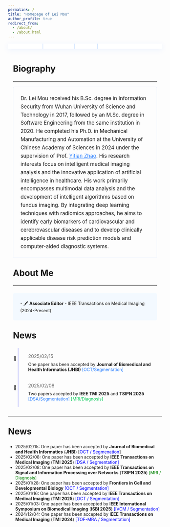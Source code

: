 ```yaml
---
permalink: /
title: "Homepage of Lei Mou"
author_profile: true
redirect_from: 
  - /about/
  - /about.html
---
```


<style>
:root {
    --gradient-start: #FF00D4;
    --gradient-end: #00FFEE;
    --accent-color: #2A7FFF;
}

/* 增强导航栏设计 */
.gradient-nav {
    background: rgba(255,255,255,0.9);
    box-shadow: 0 4px 20px rgba(0,103,255,0.08);
    position: sticky;
    top: 0;
    z-index: 100;
}

.gradient-nav a {
    font-family: 'Inter', system-ui, sans-serif;
    font-weight: 600;
    text-decoration: none;
    -webkit-background-clip: text;
    background-clip: text;
    color: transparent;
    border-radius: 8px;
    transition: all 0.3s cubic-bezier(0.4, 0, 0.2, 1);
}

.gradient-nav a:hover {
    transform: translateY(-2px);
    background: linear-gradient(135deg, var(--gradient-start), var(--gradient-end));
    color: white !important;
    box-shadow: 0 4px 12px rgba(0,103,255,0.15);
}

.gradient-nav a:not(:last-child)::after {
    content: "|";
    color: rgba(0,103,255,0.2);
    transform: scale(1.2);
}

/* 内容容器优化 */
.container {
    max-width: 880px;
    margin: 0 auto;
    padding: 1rem 1rem;
}

/* 标题样式增强 */
h1, h2 {
    font-family: 'Inter', system-ui, sans-serif;
    margin: 2rem 0 1.5rem;
}

/* 传记段落优化 */
.bio {
    line-height: 1.6;
    font-size: 1.05rem;
    padding: 1.5rem;
    border-radius: 5px;
    border: 1px solid rgba(0,103,255,0.1);
}

/* 新闻时间线设计 */
.news-item {
    position: relative;
    padding: 1.1rem 0 1.1rem 2rem;
    border-left: 2px solid rgba(0, 8, 247, 0.25);
    margin-left: 1rem;
}

.news-item::before {
    content: "📌";
    position: absolute;
    left: -1.1rem;
    top: 1.4rem;
    padding: 2px;
}

.news-date {
    color: #666;
    font-size: 0.95rem;
    margin-bottom: 0.5rem;
}

</style>

<div class="gradient-nav" align="left">
    <a>Medical Imaging</a>
    <a>Segmentation</a>
    <a>Diagnosis</a>
    <a>AI in Healthcare</a>
</div>

<div class="container">

# Biography
---
<p class="bio">
Dr. Lei Mou received his B.Sc. degree in Information Security from Wuhan University of Science and Technology in 2017, followed by an M.Sc. degree in Software Engineering from the same institution in 2020. He completed his Ph.D. in Mechanical Manufacturing and Automation at the University of Chinese Academy of Sciences in 2024 under the supervision of Prof. <a href="https://ytianzhao.github.io/" style="color: var(--accent-color); text-decoration: underline;">Yitian Zhao</a>. His research interests focus on intelligent medical imaging analysis and the innovative application of artificial intelligence in healthcare. His work primarily encompasses multimodal data analysis and the development of intelligent algorithms based on fundus imaging. By integrating deep learning techniques with radiomics approaches, he aims to identify early biomarkers of cardiovascular and cerebrovascular diseases and to develop clinically applicable disease risk prediction models and computer-aided diagnostic systems.
</p>

# About Me
---

<div style="background: #f3f9ff; padding: 1.5rem; border-radius: 5px; margin: 1.5rem 0;">
- 🖋️ <strong>Associate Editor</strong> - IEEE Transactions on Medical Imaging (2024-Present)
</div>

# News

<div class="news-item">
    <div class="news-date">2025/02/15</div>
    One paper has been accepted by <strong>Journal of Biomedical and Health Informatics (JHBI)</strong> <span style="color: #2A7FFF;">[OCT/Segmentation]</span>
</div>

<div class="news-item">
    <div class="news-date">2025/02/08</div>
    Two papers accepted by <strong>IEEE TMI 2025</strong> and <strong>TSIPN 2025</strong> <span style="color: #2A7FFF;">[DSA/Segmentation]</span> <span style="color: #00C853;">[MRI/Diagnosis]</span>
</div>

<!-- 其他新闻条目保持相同结构 -->

</div>

---

# News

- 2025/02/15: One paper has been accepted by **Journal of Biomedical and Health Informatics** (**JHBI**) [<font color=blue>OCT / Segmenation</font>]
- 2025/02/08: One paper has been accepted by **IEEE Transactions on Medical Imaging** (**TMI 2025**) <font color=blue>[DSA / Segmentation]</font>
- 2025/02/08: One paper has been accepted by **IEEE Transactions on Signal and Information Processing over Networks** (**TSIPN 2025**) <font color=green>[MRI / Diagnosis]</font>
- 2025/01/28: One paper has been accepted by **Frontiers in Cell and Developmental Biology** <font color=blue>[OCT / Segmentation]</font>
- 2025/01/16: One paper has been accepted by **IEEE Transactions on Medical Imaging** (**TMI 2025**) <font color=blue>[OCT / Segmentation]</font>
- 2025/01/03: One paper has been accepted by **IEEE International Symposium on Biomedical Imaging** (**ISBI 2025**) <font color=blue>[IVCM / Segmentation]</font>
- 2024/12/04: One paper has been accepted by **IEEE Transactions on Medical Imaging** (**TMI 2024**) <font color=blue>[TOF-MRA / Segmentation]</font>
